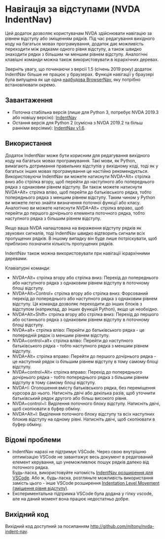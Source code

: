 ﻿# Навігація за відступами (NVDA IndentNav)  
Цей додаток дозволяє користувачам NVDA здійснювати навігацію за рівнем відступу або зміщенням рядків.
Під час редагування вихідного коду на багатьох мовах програмування, додаток дає можливість переходити між рядками одного рівня відступу, а також швидко знаходити рядки з більшим чи меншим рівнем відступу.
Аналогічні клавішні команди можна також використовувати в ієрархічних деревах.

Зверніть увагу, що починаючи з версії 1.5 (січень 2019 року) додаток IndentNav більше не працює у браузерах. Функція навігації у браузері була випущена як ще одна [надбудова BrowserNav](https://github.com/mltony/nvda-browser-nav), яку потрібно встановлювати окремо.

## Завантаження
* Поточна стабільна версія (лише для Python 3, потребує NVDA 2019.3 або новішу версію): [IndentNav](https://github.com/mltony/nvda-indent-nav/releases/latest/download/IndentNav.nvda-addon)
* Остання версія для Python 2 (сумісна з NVDA 2019.2 та більш ранніми версіями): [IndentNav v1.6](https://github.com/mltony/nvda-indent-nav/releases/download/v1.6/IndentNav-1.6.nvda-addon).

## Використання
Додаток IndentNav може бути корисним для редагування вихідного коду на багатьох мовах програмування. 
Такі мови, як Python, вимагають дотримання правильних відступів у вихідному коді, тоді як у багатьох інших мовах програмування це настійно рекомендується.
Використовуючи IndentNav ви можете натиснути NVDA+Alt+ стрілка вниз або стрілка вгору, щоб перейти до наступного або попереднього рядка з однаковим рівнем відступу.
Ви також можете натиснути NVDA+Alt+ стрілка вліво, щоб перейти до батьківського рядка, тобто попереднього рядка з меншим рівнем відступу.
Таким чином у Python ви можете легко знайти визначення поточної функції або класу.
Аналогічно ви можете натиснути NVDA+Alt+ стрілка вправо, щоб перейти до першого дочірнього елемента поточного рядка, тобто наступного рядка з більшим рівнем відступу.

Якщо ваша NVDA налаштована на вираження відступу рядків як звукових сигналів, тоді IndentNav швидко відтворить сигнали всіх пропущених рядків.
В іншому випадку він буде лише потріскувати, щоб приблизно позначити кількість пропущених рядків.

IndentNav також можна використовувати при навігації ієрархічними деревами.

Клавіатурні команди:

* NVDA+Alt+ стрілка вгору або стрілка вниз: Перехід до попереднього або наступного рядка з однаковим рівнем відступу в поточному блоці відступу.
* NVDA+Alt+Control+ стрілка вгору або стрілка вниз: Форсований перехід до попереднього або наступного рядка з однаковим рівнем відступу. Ця команда дозволяє переходити до інших блоків з відступом (наприклад, до інших функцій Python), якщо це необхідно.
* NVDA+Alt+Shift+ стрілка вгору або стрілка вниз: Перехід до першого або останнього рядка з однаковим рівнем відступу в поточному блоці відступу.
* NVDA+alt+ стрілка вліво: Перейти до батьківського рядка - це попередній рядок із меншим рівнем відступу.
* NVDA+control+alt+ стрілка вліво: Перейти до наступного батьківського рядка - тобто наступного рядка з меншим рівнем відступу.
* NVDA+Alt+ стрілка вправо: Перейти до першого дочірнього рядка - це наступний рядок із більшим рівнем відступу в тому самому блоці відступу.
* NVDA+control+Alt+ стрілка вправо: Перехід до попереднього дочірнього рядка - тобто попереднього рядка з більшим рівнем відступу в тому самому блоці відступу.
* NVDA+I: Оголошення вмісту батьківського рядка, без переміщення курсора до нього. Натисніть двічі або декілька разів, щоб уточнити батьківський рядок другого або більш високого рівня.
* NVDA+control+I: Виділення поточного блоку відступу. Натисніть двічі, щоб скопіювати в буфер обміну.
* NVDA+Alt+I: Виділення поточного блоку відступу та всіх наступних блокив відступу на одному рівні. Натисніть двічі, щоб скопіювати в буфер обміну.

## Відомі проблеми
* IndentNav наразі не підтримує VSCode. Через свою внутрішню оптимізацію VSCode не завантажує весь документ в редагований елемент керування, що унеможливлює пошук рядків далеко від поточного рядка.  
  Будь-ласка, використовуйте натомість [IndentNav розширення для VSCode](https://github.com/mltony/vscode-indent-nav/).
  Або ж, будь-ласка, розгляньте можливість використання замість цього - інше VSCode розширення [Indentation Level Movement (зміщення рівня відступу)](https://marketplace.visualstudio.com/items?itemName=kaiwood.indentation-level-movement).
* Експериментальна підтримка VSCode була додана у гілку vscode, але на даний момент вона працює недостатньо добре.

## Вихідний код
Вихідний код доступний за посиланням <http://github.com/mltony/nvda-indent-nav>.
